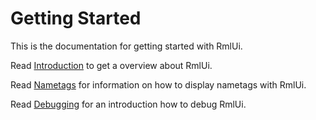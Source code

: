 # Getting Started

This is the documentation for getting started with RmlUi.

Read [Introduction](introduction.md) to get a overview about RmlUi.

Read [Nametags](nametags.md) for information on how to display nametags with RmlUi.

Read [Debugging](debugging.md) for an introduction how to debug RmlUi.